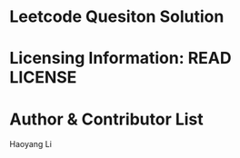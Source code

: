 Leetcode Quesiton Solution
===========================

Licensing Information: READ LICENSE
===

Author & Contributor List
===
Haoyang Li


